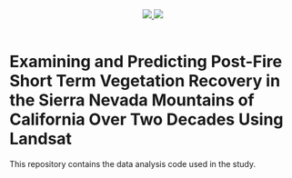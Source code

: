 <div align="center">
  <a href="https://docs.google.com/document/d/1BvtOkY6_WUW7y2TLL51c_hU8_5OPSe-LfTOsdjHA8Ww/edit?tab=t.0">
    <img src="https://img.shields.io/badge/Paper-Doc-blue">
  </a>
  <a href="https://github.com/sciex818/Fire-Recovery-Analysis">
    <img src="https://img.shields.io/badge/Code-Github-green">
  </a>
  <br>
</div>

<br>


# Examining and Predicting Post-Fire Short Term Vegetation Recovery in the Sierra Nevada Mountains of California Over Two Decades Using Landsat

This repository contains the data analysis code used in the study.
